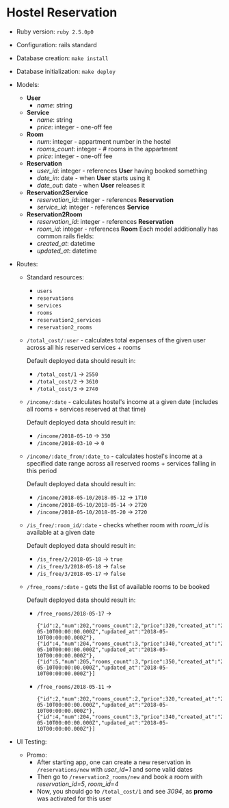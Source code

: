 # Hostel Reservation

* Ruby version: `ruby 2.5.0p0`

* Configuration: rails standard

* Database creation: `make install`

* Database initialization: `make deploy`

* Models:

  - **User**
    - *name*: string
  - **Service**
    - *name*: string
    - *price*: integer - one-off fee
  - **Room**
    - *num*: integer - appartment number in the hostel
    - *rooms_count*: integer - # rooms in the appartment
    - *price*: integer - one-off fee
  - **Reservation**
    - *user_id*: integer - references **User** having booked something
    - *date_in*: date - when **User** starts using it
    - *date_out*: date - when **User** releases it
  - **Reservation2Service**
    - *reservation_id*: integer - references **Reservation**
    - *service_id*: integer - references **Service**
  - **Reservation2Room**
    - *reservation_id*: integer - references **Reservation**
    - *room_id*: integer - references **Room**
  Each model additionally has common rails fields:
    - *created_at*: datetime
    - *updated_at*: datetime

* Routes:
  - Standard resources:
    - `users`
    - `reservations`
    - `services`
    - `rooms`
    - `reservation2_services`
    - `reservation2_rooms`
  - `/total_cost/:user` - calculates total expenses of the given user across all his reserved services + rooms

    Default deployed data should result in:
    - `/total_cost/1` -> `2550`
    - `/total_cost/2` -> `3610`
    - `/total_cost/3` -> `2740`
  - `/income/:date` - calculates hostel's income at a given date (includes all rooms + services reserved at that time)

    Default deployed data should result in:
    - `/income/2018-05-10` -> `350`
    - `/income/2018-03-10` -> `0`
  - `/income/:date_from/:date_to` - calculates hostel's income at a specified date range across all reserved rooms + services falling in this period

    Default deployed data should result in:
    - `/income/2018-05-10/2018-05-12` -> `1710`
    - `/income/2018-05-10/2018-05-14` -> `2720`
    - `/income/2018-05-10/2018-05-20` -> `2720`
  - `/is_free/:room_id/:date` - checks whether room with *room_id* is available at a given date

    Default deployed data should result in:
    - `/is_free/2/2018-05-18` -> `true`
    - `/is_free/3/2018-05-18` -> `false`
    - `/is_free/3/2018-05-17` -> `false`

  - `/free_rooms/:date` - gets the list of available rooms to be booked

    Default deployed data should result in:
    - `/free_rooms/2018-05-17` ->
      ```[{"id":1,"num":201,"rooms_count":2,"price":310,"created_at":"2018-05-10T00:00:00.000Z","updated_at":"2018-05-10T00:00:00.000Z"},
      {"id":2,"num":202,"rooms_count":2,"price":320,"created_at":"2018-05-10T00:00:00.000Z","updated_at":"2018-05-10T00:00:00.000Z"},
      {"id":4,"num":204,"rooms_count":3,"price":340,"created_at":"2018-05-10T00:00:00.000Z","updated_at":"2018-05-10T00:00:00.000Z"},
      {"id":5,"num":205,"rooms_count":3,"price":350,"created_at":"2018-05-10T00:00:00.000Z","updated_at":"2018-05-10T00:00:00.000Z"}]

    - `/free_rooms/2018-05-11` ->
      ```[{"id":1,"num":201,"rooms_count":2,"price":310,"created_at":"2018-05-10T00:00:00.000Z","updated_at":"2018-05-10T00:00:00.000Z"},
      {"id":2,"num":202,"rooms_count":2,"price":320,"created_at":"2018-05-10T00:00:00.000Z","updated_at":"2018-05-10T00:00:00.000Z"},
      {"id":4,"num":204,"rooms_count":3,"price":340,"created_at":"2018-05-10T00:00:00.000Z","updated_at":"2018-05-10T00:00:00.000Z"}]

* UI Testing:
  - Promo:
    - After starting app, one can create a new reservation in `/reservations/new` with *user_id=1* and some valid dates
    - Then go to `/reservation2_rooms/new` and book a room with *reservation_id=5*, *room_id=4*
    - Now, you should go to `/total_cost/1` and see *3094*, as **promo** was activated for this user

